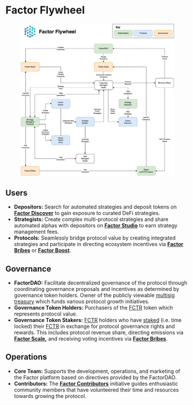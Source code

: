 # Factor Flywheel

<figure><img src="../../.gitbook/assets/Factor Product Overview-Flywheel Color (1).jpeg" alt=""><figcaption></figcaption></figure>

## **Users**

* **Depositors:** Search for automated strategies and deposit tokens on [**Factor Discover**](../../factor-discover/factor-discover/) to gain exposure to curated DeFi strategies.
* **Strategists:** Create complex multi-protocol strategies and share automated alphas with depositors on [**Factor Studio**](../../factor-studio/factor-studio.md) to earn strategy management fees.
* **Protocols:** Seamlessly bridge protocol value by creating integrated strategies and participate in directing ecosystem incentives via [**Factor Bribes**](../factor-bribe/) or [**Factor Boost**](../factor-boost/).

## **Governance**

* **FactorDAO:** Facilitate decentralized governance of the protocol through coordinating governance proposals and incentives as determined by governance token holders. Owner of the publicly viewable [multisig treasury](https://docs.factor.fi/governance/factordao/factordao-multisig-addresses) which funds various protocol growth initiatives.
* **Governance Token Holders:** Purchasers of the [FCTR](https://docs.factor.fi/governance/fctr-token#fctr) token which represents protocol value.
* **Governance Token Stakers:** [FCTR](https://docs.factor.fi/governance/fctr-token#fctr) holders who have [staked](https://docs.factor.fi/governance/fctr-token/staking-and-governance) (i.e. time locked) their [FCTR](https://docs.factor.fi/governance/fctr-token#fctr) in exchange for protocol governance rights and rewards. This includes protocol revenue share, directing emissions via [**Factor Scale**](../factor-scale/)**,** and receiving voting incentives via [**Factor Bribes**](../factor-bribe/).

## **Operations**

* **Core Team:** Supports the development, operations, and marketing of the Factor platform based on directives provided by the FactorDAO.
* **Contributors:** The [**Factor Contributors**](../../community/factor-contributors.md) initiative guides enthusiastic community members that have volunteered their time and resources towards growing the protocol.
